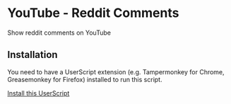# YouTube - Reddit Comments
Show reddit comments on YouTube

## Installation
You need to have a UserScript extension (e.g. Tampermonkey for Chrome, Greasemonkey for Firefox) installed to run this script.

[Install this UserScript](https://github.com/LenAnderson/YouTube-Reddit-Comments/raw/master/youtube_reddit_comments.user.js)